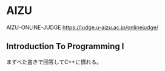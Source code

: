 # AIZU
AIZU-ONLINE-JUDGE
https://judge.u-aizu.ac.jp/onlinejudge/

## Introduction To Programming I
まずべた書きで回答してC++に慣れる。

